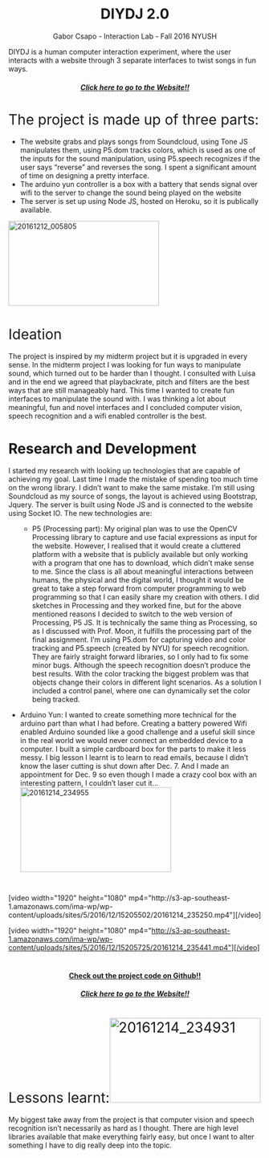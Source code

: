 <h1 style="text-align: center;">DIYDJ 2.0</h1>
<p style="text-align: center;"><span style="font-weight: 400;">Gabor Csapo - Interaction Lab - Fall 2016 NYUSH</span></p>
<span style="font-weight: 400;">DIYDJ is a human computer interaction experiment, where the user interacts with a website through 3 separate interfaces to twist songs in fun ways. </span>
<h5 style="text-align: center;"><a href="http://diydj.herokuapp.com">Click here to go to the Website!!</a></h5>
<!--more-->
<h1><span style="font-weight: 400;">The project is made up of three parts:</span></h1>
<ul>
 	<li style="font-weight: 400;"><span style="font-weight: 400;">The website grabs and plays songs from Soundcloud, using Tone JS manipulates them, using P5.dom tracks colors, which is used as one of the inputs for the sound manipulation, using P5.speech recognizes if the user says “reverse” and reverses the song. I spent a significant amount of time on designing a pretty interface.</span></li>
 	<li style="font-weight: 400;"><span style="font-weight: 400;">The arduino yun controller is a box with a battery that sends signal over wifi to the server to change the sound being played on the website</span></li>
 	<li style="font-weight: 400;"><span style="font-weight: 400;">The server is set up using Node JS, hosted on Heroku, so it is publically available.</span></li>
</ul>
<a href="http://s3-ap-southeast-1.amazonaws.com/ima-wp/wp-content/uploads/sites/5/2016/12/15205228/20161212_0058051.jpg"><img class="alignnone size-medium wp-image-71680" src="http://s3-ap-southeast-1.amazonaws.com/ima-wp/wp-content/uploads/sites/5/2016/12/15205228/20161212_0058051-300x169.jpg" alt="20161212_005805" width="300" height="169" /></a>
<h1><span style="font-weight: 400;">Ideation</span></h1>
<span style="font-weight: 400;">The project is inspired by my midterm project but it is upgraded in every sense. In the midterm project I was looking for fun ways to manipulate sound, which turned out to be harder than I thought. I consulted with Luisa and in the end we agreed that playbackrate, pitch and filters are the best ways that are still manageably hard. This time I wanted to create fun interfaces to manipulate the sound with. I was thinking a lot about meaningful, fun and novel interfaces and I concluded computer vision, speech recognition and a wifi enabled controller is the best.</span>
<h1>Research and Development</h1>
<span style="font-weight: 400;">I started my research with looking up technologies that are capable of achieving my goal. Last time I made the mistake of spending too much time on the wrong library. I didn’t want to make the same mistake. I’m still using Soundcloud as my source of songs, the layout is achieved using Bootstrap, Jquery. The server is built using Node JS and is connected to the website using Socket IO. The new technologies are:</span>
<ul>
<ul>
 	<li style="font-weight: 400;"><span style="font-weight: 400;">P5 (Processing part): My original plan was to use the OpenCV Processing library to capture and use facial expressions as input for the website. However, I realised that it would create a cluttered platform with a website that is publicly available but only working with a program that one has to download, which didn’t make sense to me. Since the class is all about meaningful interactions between humans, the physical and the digital world, I thought it would be great to take a step forward from computer programming to web programming so that I can easily share my creation with others. I did sketches in Processing and they worked fine, but for the above mentioned reasons I decided to switch to the web version of Processing, P5 JS. It is technically the same thing as Processing, so as I discussed with Prof. Moon, it fulfills the processing part of the final assignment. I’m using P5.dom for capturing video and color tracking and P5.speech (created by NYU) for speech recognition. They are fairly straight forward libraries, so I only had to fix some minor bugs. Although the speech recognition doesn’t produce the best results. With the color tracking the biggest problem was that objects change their colors in different light scenarios. As a solution I included a control panel, where one can dynamically set the color being tracked. </span></li>
</ul>
</ul>
<ul>
 	<li style="font-weight: 400;"><span style="font-weight: 400;"> Arduino Yun: I wanted to create something more technical for the arduino part than what I had before. Creating a battery powered Wifi enabled Arduino sounded like a good challenge and a useful skill since in the real world we would never connect an embedded device to a computer. I built a simple cardboard box for the parts to make it less messy. I big lesson I learnt is to learn to read emails, because I didn’t know the laser cutting is shut down after Dec. 7. And I made an appointment for Dec. 9 so even though I made a crazy cool box with an interesting pattern, I couldn’t laser cut it...<a href="http://s3-ap-southeast-1.amazonaws.com/ima-wp/wp-content/uploads/sites/5/2016/12/15205321/20161214_2349551.jpg"><img class="size-medium wp-image-71682 alignright" src="http://s3-ap-southeast-1.amazonaws.com/ima-wp/wp-content/uploads/sites/5/2016/12/15205321/20161214_2349551-300x169.jpg" alt="20161214_234955" width="300" height="169" /></a></span></li>
</ul>
<h1 style="text-align: center;"></h1>
[video width="1920" height="1080" mp4="http://s3-ap-southeast-1.amazonaws.com/ima-wp/wp-content/uploads/sites/5/2016/12/15205502/20161214_235250.mp4"][/video]

[video width="1920" height="1080" mp4="http://s3-ap-southeast-1.amazonaws.com/ima-wp/wp-content/uploads/sites/5/2016/12/15205725/20161214_235441.mp4"][/video]
<h1 style="text-align: center;"></h1>
<h4 style="text-align: center;"><a href="https://github.com/gaborcsapo/MidtermProject">Check out the project code on Github!!</a></h4>
<h5 style="text-align: center;"><a href="http://diydj.herokuapp.com">Click here to go to the Website!!</a></h5>
<h1></h1>
<h1><span style="font-weight: 400;">Lessons learnt:<a href="http://s3-ap-southeast-1.amazonaws.com/ima-wp/wp-content/uploads/sites/5/2016/12/15205249/20161214_2349311.jpg"><img class="size-medium wp-image-71681 alignleft" src="http://s3-ap-southeast-1.amazonaws.com/ima-wp/wp-content/uploads/sites/5/2016/12/15205249/20161214_2349311-300x169.jpg" alt="20161214_234931" width="300" height="169" /></a></span></h1>
<span style="font-weight: 400;">My biggest take away from the project is that computer vision and speech recognition isn’t necessarily as hard as I thought. There are high level libraries available that make everything fairly easy, but once I want to alter something I have to dig really deep into the topic.</span>
